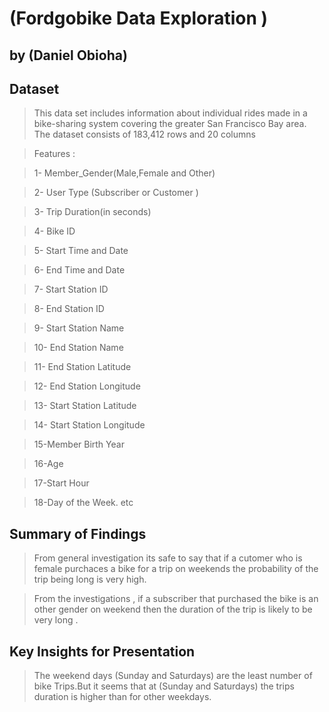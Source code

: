 # (Fordgobike Data Exploration )
## by (Daniel Obioha)


## Dataset

> This data set includes information about individual rides made in a bike-sharing system covering the greater San Francisco Bay area.
The dataset consists of 183,412 rows and  20 columns

>Features :

>1- Member_Gender(Male,Female and Other)

>2- User Type (Subscriber or Customer )

>3- Trip Duration(in seconds)

>4- Bike ID

>5- Start Time and Date

>6- End Time and Date

>7- Start Station ID

>8- End Station ID

>9- Start Station Name

>10- End Station Name

>11- End Station Latitude

>12- End Station Longitude

>13- Start Station Latitude

>14- Start Station Longitude

>15-Member Birth Year

>16-Age

>17-Start Hour

>18-Day of the Week. etc


## Summary of Findings

> From general investigation its safe to say that if a cutomer who is female purchaces a bike for a trip on weekends the probability of the trip being long is very high.

> From the investigations , if a subscriber that purchased the bike is an other gender on weekend then the duration of the trip is likely to be very long .


## Key Insights for Presentation

> The weekend days (Sunday and Saturdays) are the least number of bike Trips.But it seems that at (Sunday and Saturdays) the trips duration is higher than for other weekdays.